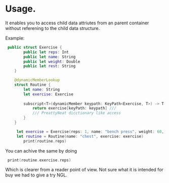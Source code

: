 # Usage.
It enables you to access child data attriutes from an parent container without referening to the child data structure.

Example:
```swift
 public struct Exercise {
        public let reps: Int
        public let name: String
        public let weight: Double
        public let rest: String
    }

    @dynamicMemberLookup
    struct Routine {
        let name: String
        let exercise: Exercise
        
        subscript<T>(dynamicMember keypath: KeyPath<Exercise, T>) -> T {
            return exercise[keyPath: keypath] ///
            /// PreattyNeat dicctionary like access
        }
    }

     let exercise = Exercise(reps: 1, name: "bench press", weight: 60, rest: "2 min")
     let routine = Routine(name: "chest", exercise: exercise)
        print(routine.reps)

```

You can achive the same by doing
```swift
 print(routine.exercise.reps)
````
Which is clearer from a reader point of view. Not sure what it is intended for buy we had to give a try NGL.
